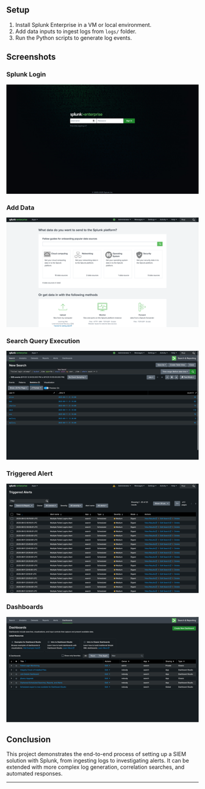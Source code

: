 
## Setup

1. Install Splunk Enterprise in a VM or local environment.
2. Add data inputs to ingest logs from `logs/` folder.
3. Run the Python scripts to generate log events.

## Screenshots

### Splunk Login
![Splunk Login](screenshots/splunk_enterprise_login.png)

### Add Data
![Data Input](screenshots/splunk_enterprise_add_data.png)

### Search Query Execution
![Search Query](screenshots/splunk_search_query.png)

### Triggered Alert
![Alert](screenshots/triggered_alerts.png)

### Dashboards
![Dashboard](screenshots/splunk_enterprise_dashboard.png)

## Conclusion

This project demonstrates the end-to-end process of setting up a SIEM solution with Splunk, from ingesting logs to investigating alerts. It can be extended with more complex log generation, correlation searches, and automated responses.

---
